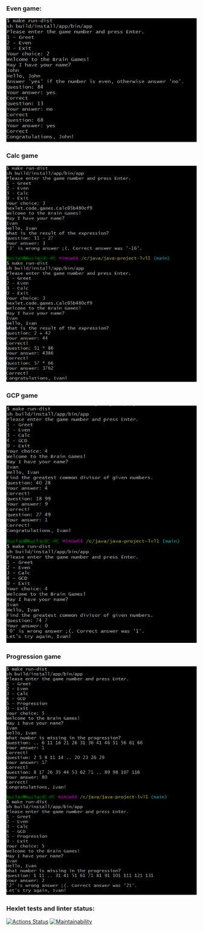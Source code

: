 
### Even game:
![game Even](/imgs/even-game.png?raw=true)

### Calc game
![game Calc](/imgs/calc-game.png?raw=true)

### GCP game
![game Calc](/imgs/gcp-game.png?raw=true)

### Progression game
![game Calc](/imgs/progression-game.png?raw=true)

### Hexlet tests and linter status:
[![Actions Status](https://github.com/fokses/java-project-lvl1/workflows/hexlet-check/badge.svg)](https://github.com/fokses/java-project-lvl1/actions)
[![Maintainability](https://api.codeclimate.com/v1/badges/a99a88d28ad37a79dbf6/maintainability)](https://codeclimate.com/github/codeclimate/codeclimate/maintainability)

